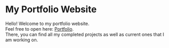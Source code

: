 # My Portfolio Website

Hello! Welcome to my portfolio website. <br>
Feel free to open here: [Portfolio](https://ishrdev.github.io/portfolio/). <br>
There, you can find all my completed projects as well as current ones that I am working on.
